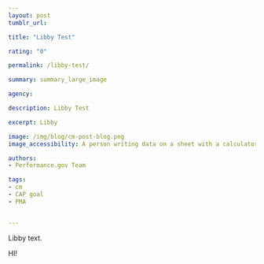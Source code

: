 ```yaml
---
layout: post
tumblr_url:

title: "Libby Test"

rating: "0"

permalink: /libby-test/

summary: summary_large_image

agency:

description: Libby Test

excerpt: Libby

image: /img/blog/cm-post-blog.png
image_accessibility: A person writing data on a sheet with a calculator next to them.

authors:
- Performance.gov Team

tags:
- cm
- CAP goal
- PMA


---
```

Libby text.

HI!


